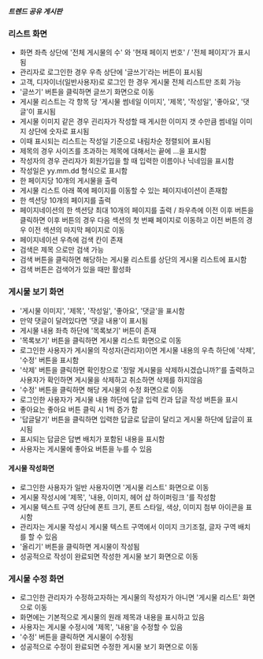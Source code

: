 ##### 트렌드 공유 게시판

### 리스트 화면

- 화면 좌측 상단에 '전체 게시물의 수' 와 '현재 페이지 번호' / '전체 페이지'가 표시 됨
- 관리자로 로그인한 경우 우측 상단에 '글쓰기'라는 버튼이 표시됨
- 고객, 디자이너(일반사용자)로 로그인 한 경우 게시물 전체 리스트만 조회 가능
- '글쓰기' 버튼을 클릭하면 글쓰기 화면으로 이동
- 게시물 리스트는 각 항목 당 '게시물 썸네일 이미지', '제목', '작성일', '좋아요', '댓글'이 표시됨
- 게시물 이미지 같은 경우 괸리자가 작성할 때 게시한 이미지 갯 수만큼 썸네일 이미지 상단에 숫자로 표시됨
- 이때 표시되는 리스트는 작성일 기준으로 내림차순 정렬되어 표시됨
- 제목의 경우 사이즈를 초과하는 제목에 대해서는 끝에 ...을 표시함
- 작성자의 경우 관리자가 회원가입을 할 때 입력한 이름이나 닉네임을 표시함
- 작성일은 yy.mm.dd 형식으로 표시함
- 한 페이지당 10개의 게시물을 출력
- 게시물 리스트 아래 쪽에 페이지를 이동할 수 있는 페이지네이션이 존재함
- 한 섹션당 10개의 페이지를 출력
- 페이지네이션의 한 섹션당 최대 10개의 페이지를 출력 / 좌우측에 이전 이후 버튼을 클릭하면 이후 버튼의 경우 다음 섹션의 첫 번째 페이지로 이동하고
  이전 버튼의 경우 이전 섹션의 마지막 페이지로 이동
- 페이지네이션 우측에 검색 칸이 존재
- 검색은 제목 으로만 검색 가능
- 검색 버튼을 클릭하면 해당하는 게시물 리스트를 상단의 게시물 리스트에 표시함
- 검색 버튼은 검색어가 있을 때만 활성화

### 게시물 보기 화면

- '게시물 이미지', '제목', '작성일', '좋아요', '댓글'을 표시함
- 만약 댓글이 달려있다면 '댓글 내용'이 표시됨
- 게시물 내용 좌측 하단에 '목록보기' 버튼이 존재
- '목록보기' 버튼을 클릭하면 게시물 리스트 화면으로 이동
- 로그인한 사용자가 게시물의 작성자(관리자)이면 게시물 내용의 우측 하단에 '삭제', '수정' 버튼을 표시함
- '삭제' 버튼을 클릭하면 확인창으로 '정말 게시물을 삭제하시겠습니까?'를 출력하고 사용자가 확인하면 게시물을 삭제하고 취소하면 삭제를 하지않음
- '수정' 버튼을 클릭하면 해당 게시물의 수정 화면으로 이동
- 로그인한 사용자가 게시물 내용 하단에 답글 입력 칸과 답글 작성 버튼을 표시
- 좋아요는 좋아요 버튼 클릭 시 1씩 증가 함
- '답글달기' 버튼을 클릭하면 입력한 답글로 답글이 달리고 게시물 하단에 답글이 표시됨
- 표시되는 답글은 답변 배치가 포함된 내용을 표시함
- 사용자는 게시물에 좋아요 버튼을 누를 수 있음

#### 게시물 작성화면

- 로그인한 사용자가 일반 사용자이면 '게시물 리스트' 화면으로 이동
- 게시물 작성시에 '제목', '내용, 이미지, 헤어 샵 하이퍼링크 '를 작성함
- 게시물 텍스트 구역 상단에 폰트 크기, 폰트 스타일, 색상, 이미지 첨부 아이콘을 표시함
- 관리자는 게시물 작성시 게시물 텍스트 구역에서 이미지 크기조절, 글자 구역 배치를 할 수 있음
- '올리기' 버튼을 클릭하면 게시물이 작성됨
- 성공적으로 작성이 완료되면 작성한 게시물 보기 화면으로 이동

### 게시물 수정 화면

- 로그인한 관리자가 수정하고자하는 게시물의 작성자가 아니면 '게시물 리스트' 화면으로 이동
- 화면에는 기본적으로 게시물의 원래 제목과 내용을 표시하고 있음
- 사용자는 게시물 수정시에 '제목', '내용'을 수정할 수 있음
- '수정' 버튼을 클릭하면 게시물이 수정됨
- 성공적으로 수정이 완료되면 수정한 게시물 보기 화면으로 이동
